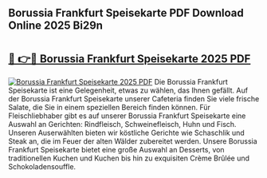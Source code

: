 ## Borussia Frankfurt Speisekarte PDF Download Online 2025 Bi29n

# <h2><a href="http://gc7dmz.nevu.top/?p=Borussia+Frankfurt+Speisekarte">🔗 👉🔴 Borussia Frankfurt Speisekarte 2025 PDF</a></h2>

[![Borussia Frankfurt Speisekarte 2025 PDF](https://i.imgur.com/dBaPXMq.png)](http://gc7dmz.nevu.top/?p=Borussia+Frankfurt+Speisekarte)
Die Borussia Frankfurt Speisekarte ist eine Gelegenheit, etwas zu wählen, das Ihnen gefällt. Auf der Borussia Frankfurt Speisekarte unserer Cafeteria finden Sie viele frische Salate, die Sie in einem speziellen Bereich finden können. Für Fleischliebhaber gibt es auf unserer Borussia Frankfurt Speisekarte eine Auswahl an Gerichten: Rindfleisch, Schweinefleisch, Huhn und Fisch. Unseren Auserwählten bieten wir köstliche Gerichte wie Schaschlik und Steak an, die im Feuer der alten Wälder zubereitet werden. Unsere Borussia Frankfurt Speisekarte bietet eine große Auswahl an Desserts, von traditionellen Kuchen und Kuchen bis hin zu exquisiten Crème Brûlée und Schokoladensouffle.
